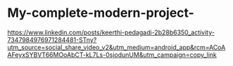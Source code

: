 # My-complete-modern-project-
https://www.linkedin.com/posts/keerthi-pedagadi-2b28b6350_activity-7347984976971284481-STny?utm_source=social_share_video_v2&utm_medium=android_app&rcm=ACoAAFeyxSYBVT66MOoAbCT-kL7Ls-0sjodunUM&utm_campaign=copy_link
